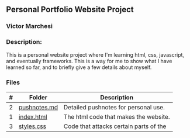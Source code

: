 ## Personal Portfolio Website Project

### Victor Marchesi

### Description:

This is a personal website project where I'm learning html, css, javascript, and eventually frameworks. This is a way for me to show what I have learned so far, and to briefly give a few details about myself.

### Files

|   #   | Folder    | Description |
| - | - | - |
|   2   | [pushnotes.md](./pushnotes.md) | Detailed pushnotes for personal use.|
|   1   | [index.html](./index.html) | The html code that makes the website. |
|   3   | [styles.css](./styles.css) | Code that attacks certain parts of the |htmlcode. |